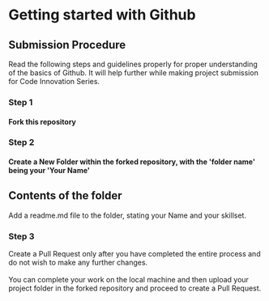 # Getting started with Github

## Submission Procedure
Read the following steps and guidelines properly for proper understanding of the basics of Github. It will help further while making project submission for Code Innovation Series. 

### Step 1
#### Fork this repository

### Step 2
#### Create a New Folder within the forked repository, with the 'folder name' being your 'Your Name'

## Contents of the folder
Add a readme.md file to the folder, stating your Name and your skillset.

### Step 3
Create a Pull Request only after you have completed the entire process and do not wish to make any further changes. \
\
You can complete your work on the local machine and then upload your project folder in the forked repository and proceed to create a Pull Request.
 

